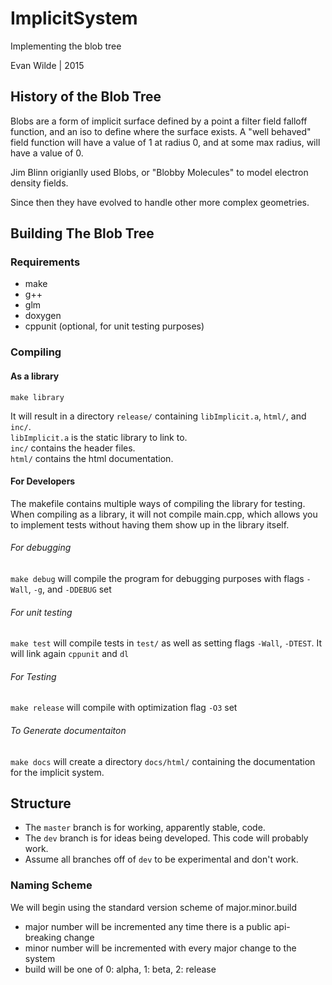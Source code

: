 # ImplicitSystem
Implementing the blob tree

Evan Wilde | 2015

## History of the Blob Tree
Blobs are a form of implicit surface defined by a point a filter field falloff function, and an iso
to define where the surface exists. A "well behaved" field function will have a value of 1 at radius 0,
and at some max radius, will have a value of 0. 

Jim Blinn origianlly used Blobs, or "Blobby Molecules" to model electron density fields.

Since then they have evolved to handle other more complex geometries.

## Building The Blob Tree
### Requirements
- make
- g++
- glm
- doxygen
- cppunit (optional, for unit testing purposes)

### Compiling
#### As a library
`make library`

It will result in a directory `release/` containing `libImplicit.a`, `html/`, and `inc/`.<br>
`libImplicit.a` is the static library to link to.<br>
`inc/` contains the header files.<br>
`html/` contains the html documentation.<br>

#### For Developers
The makefile contains multiple ways of compiling the library for testing. When compiling as a library, 
it will not compile main.cpp, which allows you to implement tests without having them show up in the library
itself.

###### For debugging
`make debug` will compile the program for debugging purposes with flags `-Wall`, `-g`, and `-DDEBUG` set

###### For unit testing
`make test` will compile tests in `test/` as well as setting flags `-Wall`, `-DTEST`. It will link again `cppunit` and `dl`

###### For Testing
`make release` will compile with optimization flag `-O3` set

###### To Generate documentaiton
`make docs` will create a directory `docs/html/` containing the documentation for the implicit system.

## Structure
- The `master` branch is for working, apparently stable, code.
- The `dev` branch is for ideas being developed. This code will probably work.
- Assume all branches off of `dev` to be experimental and don't work.

### Naming Scheme
We will begin using the standard version scheme of major.minor.build
- major number will be incremented any time there is a public api-breaking change
- minor number will be incremented with every major change to the system
- build will be one of 0: alpha, 1: beta, 2: release
